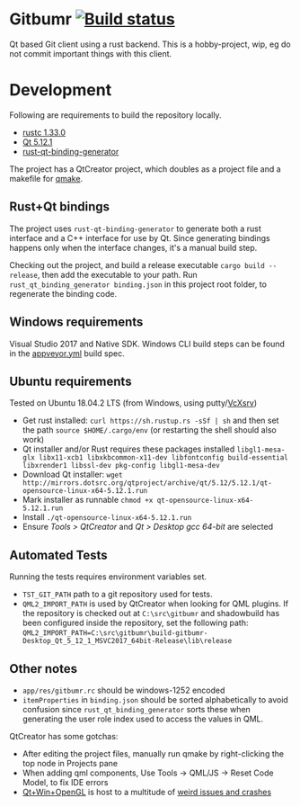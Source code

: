 # Gitbumr [![Build status](https://ci.appveyor.com/api/projects/status/211dlbqs63w61har?svg=true)](https://ci.appveyor.com/project/stofte/gitbumr)

Qt based Git client using a rust backend. This is a hobby-project, wip, eg do not commit important things with this client.

# Development

Following are requirements to build the repository locally.

 - [rustc 1.33.0](https://rustup.rs/)
 - [Qt 5.12.1](https://www.qt.io/offline-installers)
 - [rust-qt-binding-generator](https://github.com/KDE/rust-qt-binding-generator)

The project has a QtCreator project, which doubles as a project file and a
makefile for [qmake](http://doc.qt.io/qt-5/qmake-manual.html).

## Rust+Qt bindings

The project uses `rust-qt-binding-generator`
to generate both a rust interface and a C++ interface for use by Qt. Since
generating bindings happens only when the interface changes, it's a manual
build step.

Checking out the project, and build a release executable
`cargo build --release`, then add the executable to your path. Run
`rust_qt_binding_generator binding.json` in this project root folder, to
regenerate the binding code.

## Windows requirements

Visual Studio 2017 and Native SDK. Windows CLI build steps can be found in the
[appveyor.yml](appveyor.yml) build spec.

## Ubuntu requirements

Tested on Ubuntu 18.04.2 LTS (from Windows, using putty/[VcXsrv](https://sourceforge.net/projects/vcxsrv/))

 - Get rust installed: `curl https://sh.rustup.rs -sSf | sh` and then set the path `source $HOME/.cargo/env` (or restarting the shell should also work)
 - Qt installer and/or Rust requires these packages installed `libgl1-mesa-glx libx11-xcb1 libxkbcommon-x11-dev libfontconfig build-essential libxrender1 libssl-dev pkg-config libgl1-mesa-dev`
 - Download Qt installer: `wget http://mirrors.dotsrc.org/qtproject/archive/qt/5.12/5.12.1/qt-opensource-linux-x64-5.12.1.run`
 - Mark installer as runnable `chmod +x qt-opensource-linux-x64-5.12.1.run`
 - Install `./qt-opensource-linux-x64-5.12.1.run`
 - Ensure *Tools > QtCreator* and *Qt > Desktop gcc 64-bit* are selected

## Automated Tests

Running the tests requires environment variables set. 

 - `TST_GIT_PATH` path to a git repository used for tests.
 - `QML2_IMPORT_PATH` is used by QtCreator when looking for QML plugins. If the 
repository is checked out at `C:\src\gitbumr` and shadowbuild has been configured inside
the repository, set the following path:
`QML2_IMPORT_PATH=C:\src\gitbumr\build-gitbumr-Desktop_Qt_5_12_1_MSVC2017_64bit-Release\lib\release`

## Other notes

 - `app/res/gitbumr.rc` should be windows-1252 encoded
 - `itemProperties` in `binding.json` should be sorted alphabetically to avoid
   confusion since `rust_qt_binding_generator` sorts these when generating the
   user role index used to access the values in QML.

QtCreator has some gotchas:

 - After editing the project files, manually run qmake by right-clicking the top
   node in Projects pane
 - When adding qml components, Use Tools -> QML/JS -> Reset Code Model, to fix
   IDE errors
 - [Qt+Win+OpenGL](https://wiki.qt.io/Qt_5_on_Windows_ANGLE_and_OpenGL) is host
   to a multitude of [weird issues and crashes](https://bugreports.qt.io/browse/QTBUG-46074?jql=text%20~%20%22QT_OPENGL%22%20and%20text%20~%20%22Windows%22)
